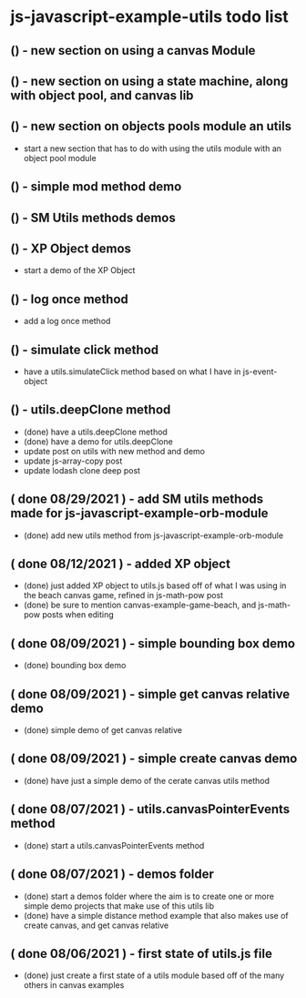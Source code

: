 # js-javascript-example-utils todo list

## () - new section on using a canvas Module

## () - new section on using a state machine, along with object pool, and canvas lib

## () - new section on objects pools module an utils
* start a new section that has to do with using the utils module with an object pool module

## () - simple mod method demo

## () - SM Utils methods demos

## () - XP Object demos
* start a demo of the XP Object

## () - log once method
* add a log once method

## () - simulate click method
* have a utils.simulateClick method based on what I have in js-event-object

## () - utils.deepClone method
* (done) have a utils.deepClone method
* (done) have a demo for utils.deepClone
* update post on utils with new method and demo
* update js-array-copy post
* update lodash clone deep post

## ( done 08/29/2021 ) - add SM utils methods made for js-javascript-example-orb-module
* (done) add new utils method from js-javascript-example-orb-module

## ( done 08/12/2021 ) - added XP object
* (done) just added XP object to utils.js based off of what I was using in the beach canvas game, refined in js-math-pow post
* (done) be sure to mention canvas-example-game-beach, and js-math-pow posts when editing

## ( done 08/09/2021 ) - simple bounding box demo
* (done) bounding box demo

## ( done 08/09/2021 ) - simple get canvas relative demo
* (done) simple demo of get canvas relative

## ( done 08/09/2021 ) - simple create canvas demo
* (done) have just a simple demo of the cerate canvas utils method

## ( done 08/07/2021 ) - utils.canvasPointerEvents method
* (done) start a utils.canvasPointerEvents method

## ( done 08/07/2021 ) - demos folder
* (done) start a demos folder where the aim is to create one or more simple demo projects that make use of this utils lib
* (done) have a simple distance method example that also makes use of create canvas, and get canvas relative

## ( done 08/06/2021 ) - first state of utils.js file
* (done) just create a first state of a utils module based off of the many others in canvas examples